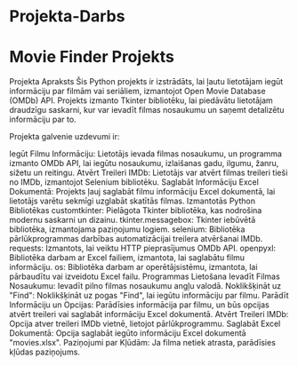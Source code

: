 # Projekta-Darbs
# Movie Finder Projekts
Projekta Apraksts
Šis Python projekts ir izstrādāts, lai ļautu lietotājam iegūt informāciju par filmām vai seriāliem, izmantojot Open Movie Database (OMDb) API. Projekts izmanto Tkinter bibliotēku, lai piedāvātu lietotājam draudzīgu saskarni, kur var ievadīt filmas nosaukumu un saņemt detalizētu informāciju par to.

Projekta galvenie uzdevumi ir:

Iegūt Filmu Informāciju: Lietotājs ievada filmas nosaukumu, un programma izmanto OMDb API, lai iegūtu nosaukumu, izlaišanas gadu, ilgumu, žanru, sižetu un reitingu.
Atvērt Treileri IMDb: Lietotājs var atvērt filmas treileri tieši no IMDb, izmantojot Selenium bibliotēku.
Saglabāt Informāciju Excel Dokumentā: Projekts ļauj saglabāt filmu informāciju Excel dokumentā, lai lietotājs varētu sekmīgi uzglabāt skatītās filmas.
Izmantotās Python Bibliotēkas
customtkinter: Pielāgota Tkinter bibliotēka, kas nodrošina modernu saskarni un dizainu.
tkinter.messagebox: Tkinter iebūvētā bibliotēka, izmantojama paziņojumu logiem.
selenium: Bibliotēka pārlūkprogrammas darbības automatizācijai treilera atvēršanai IMDb.
requests: Izmantots, lai veiktu HTTP pieprasījumus OMDb API.
openpyxl: Bibliotēka darbam ar Excel failiem, izmantota, lai saglabātu filmu informāciju.
os: Bibliotēka darbam ar operētājsistēmu, izmantota, lai pārbaudītu vai izveidotu Excel failu.
Programmas Lietošana
Ievadīt Filmas Nosaukumu: Ievadīt pilno filmas nosaukumu angļu valodā.
Noklikšķināt uz "Find": Noklikšķināt uz pogas "Find", lai iegūtu informāciju par filmu.
Parādīt Informāciju un Opcijas: Parādīsies informācija par filmu, un būs opcijas atvērt treileri vai saglabāt informāciju Excel dokumentā.
Atvērt Treileri IMDb: Opcija atver treileri IMDb vietnē, lietojot pārlūkprogrammu.
Saglabāt Excel Dokumentā: Opcija saglabāt iegūto informāciju Excel dokumentā "movies.xlsx".
Paziņojumi par Kļūdām: Ja filma netiek atrasta, parādīsies kļūdas paziņojums.
